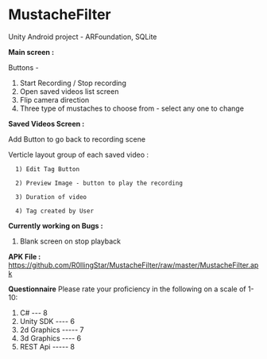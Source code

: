 # MustacheFilter
Unity Android project - ARFoundation, SQLite


<B>Main screen :</B>

  Buttons - 
  1) Start Recording / Stop recording
  2) Open saved videos list screen
  3) Flip camera direction
  4) Three type of mustaches to choose from - select any one to change

<B>Saved Videos Screen :</B>

  Add Button to go back to recording scene
  
  Verticle layout group of each saved video :
  
      1) Edit Tag Button
      
      2) Preview Image - button to play the recording
      
      3) Duration of video
      
      4) Tag created by User
    
    
<B>Currently working on Bugs :</B>
1) Blank screen on stop playback




<B>APK File :</B>
https://github.com/R0llingStar/MustacheFilter/raw/master/MustacheFilter.apk
  
  
  <B>Questionnaire</B>
Please rate your proficiency in the following on a scale of 1-10:
1.	C#   ---  8
2.	Unity SDK ---- 6
3.	2d Graphics ----- 7
4.	3d Graphics ---- 6
5.	REST Api ----- 8

  


